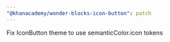 ```yaml
---
"@khanacademy/wonder-blocks-icon-button": patch
---
```


Fix IconButton theme to use semanticColor.icon tokens
